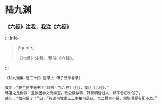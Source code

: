 # 陆九渊

### 《六经》注我，我注《六经》

::: info

> [!quote]
>
> 《六经》注我，我注《六经》。

:::

```
《陆九渊集·卷三十四·语录上·傅子云季鲁录》

或问﹕“先生何不著书？”对曰﹕“《六经》注我，我注《六经》。”
韩退之是倒做，盖欲因学文而学道。欧公极似韩，其聪明皆过人，然不合初头俗了。
或问﹕“如何俗了？”曰﹕“符读书城南三上宰相书是已。至二程方不俗，然聪明却有所不及。”
```
